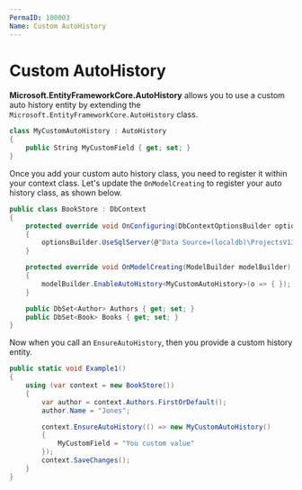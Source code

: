 ```yaml
---
PermaID: 100003
Name: Custom AutoHistory
---
```


# Custom AutoHistory

**Microsoft.EntityFrameworkCore.AutoHistory** allows you to use a custom auto history entity by extending the `Microsoft.EntityFrameworkCore.AutoHistory` class.

```csharp
class MyCustomAutoHistory : AutoHistory
{
    public String MyCustomField { get; set; }
}
```

Once you add your custom auto history class, you need to register it within your context class. Let's update the `OnModelCreating` to register your auto history class, as shown below.

```csharp
public class BookStore : DbContext
{
    protected override void OnConfiguring(DbContextOptionsBuilder optionsBuilder)
    {
        optionsBuilder.UseSqlServer(@"Data Source=(localdb)\ProjectsV13;Initial Catalog=BookStoreDb;");
    }

    protected override void OnModelCreating(ModelBuilder modelBuilder)
    {
        modelBuilder.EnableAutoHistory<MyCustomAutoHistory>(o => { });
    }

    public DbSet<Author> Authors { get; set; }
    public DbSet<Book> Books { get; set; }
}
```

Now when you call an `EnsureAutoHistory`, then you provide a custom history entity. 

```csharp
public static void Example1()
{
    using (var context = new BookStore())
    {
        var author = context.Authors.FirstOrDefault();
        author.Name = "Jones";

        context.EnsureAutoHistory(() => new MyCustomAutoHistory()
        {
            MyCustomField = "You custom value"
        });
        context.SaveChanges();
    }
}
```

